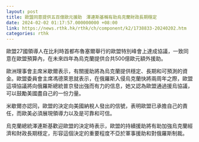 ```yaml
---
layout: post
title: 歐盟同意提供五百億歐元援助　澤連斯基稱有助烏克蘭財政長期穩定
date: 2024-02-02 01:17:57.000000000 +08:00
link: https://news.rthk.hk/rthk/ch/component/k2/1738833-20240202.htm
categories: rthk
---
```


歐盟27國領導人在比利時首都布魯塞爾舉行的歐盟特別峰會上達成協議，一致同意在歐盟預算內，在未來四年為烏克蘭提供合共500億歐元額外援助。

歐洲理事會主席米歇爾表示，有關援助將為烏克蘭提供穩定、長期和可預測的資金。歐盟委員會主席馮德萊恩就表示，在俄羅斯入侵烏克蘭快將兩周年之際，歐盟這項協議將向俄羅斯總統普京發出強而有力的信息，她又認為歐盟通過援烏協議，可以鼓勵美國盡自己的一份力量。

米歇爾亦認同，歐盟的決定向美國納稅人發出的信號，表明歐盟已承擔自己的責任，而歐美必須展現領導力以及是可靠和可信。

烏克蘭總統澤連斯基歡迎歐盟的決定時表示，歐盟的持續援助將有助加強烏克蘭經濟和財政長期穩定，形容這個決定的重要程度不亞於軍事援助和對俄羅斯制裁。
